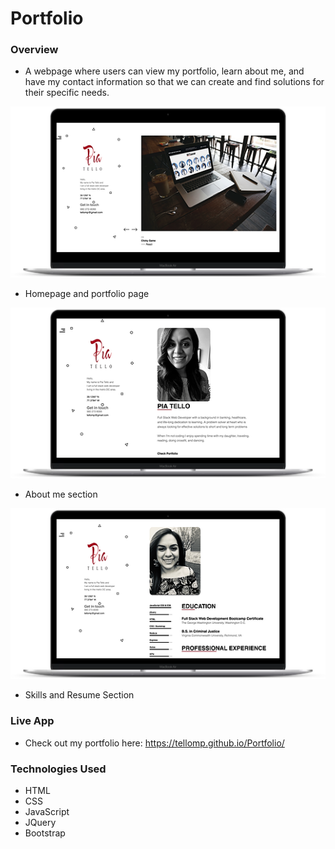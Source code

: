 # Portfolio

### Overview
* A webpage where users can view my portfolio, learn about me, and have my contact information so that we can create and find solutions for their specific needs.


![alt text][portfolio]

[portfolio]: https://github.com/tellomp/Portfolio/blob/master/images/portfolio.png "Portfolio"


* Homepage and portfolio page


![alt text][logo]

[logo]: https://github.com/tellomp/Portfolio/blob/master/images/aboutMe.png "About Me"


* About me section


![alt text][skills]

[skills]: https://github.com/tellomp/Portfolio/blob/master/images/skills.png "Skills"


* Skills and Resume Section


### Live App
* Check out my portfolio here: https://tellomp.github.io/Portfolio/

### Technologies Used
* HTML
* CSS
* JavaScript
* JQuery
* Bootstrap
